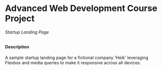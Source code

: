 # Advanced Web Development Course Project
###### Startup Landing Page

#### Description
A sample startup landing page for a fictional company 'Heik' leveraging Flexbox and media queries to make it responsive across all devices.

